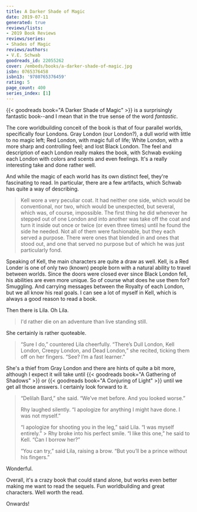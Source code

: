 ```yaml
---
title: A Darker Shade of Magic
date: 2019-07-11
generated: true
reviews/lists:
- 2019 Book Reviews
reviews/series:
- Shades of Magic
reviews/authors:
- V.E. Schwab
goodreads_id: 22055262
cover: /embeds/books/a-darker-shade-of-magic.jpg
isbn: 0765376458
isbn13: '9780765376459'
rating: 5
page_count: 400
series_index: [1]
---
```

{{< goodreads book="A Darker Shade of Magic" >}} is a surprisingly fantastic book--and I mean that in the true sense of the word _fantastic_.

The core worldbuilding conceit of the book is that of four parallel worlds, specifically four Londons. Gray London (our London?), a dull world with little to no magic left; Red London, with magic full of life; White London, with a more sharp and controlling feel; and lost Black London. The feel and description of each London really makes the book, with Schwab evoking each London with colors and scents and even feelings. It's a really interesting take and done rather well.

<!--more-->

And while the magic of each world has its own distinct feel, they're fascinating to read. In particular, there are a few artifacts, which Schwab has quite a way of describing.

> Kell wore a very peculiar coat. It had neither one side, which would be conventional, nor two, which would be unexpected, but several, which was, of course, impossible. The first thing he did whenever he stepped out of one London and into another was take off the coat and turn it inside out once or twice (or even three times) until he found the side he needed. Not all of them were fashionable, but they each served a purpose. There were ones that blended in and ones that stood out, and one that served no purpose but of which he was just particularly fond.

Speaking of Kell, the main characters are quite a draw as well. Kell, is a Red Londer is one of only two (known) people born with a natural ability to travel between worlds. Since the doors were closed ever since Black London fell, his abilities are even more unique. So of course what does he use them for? Smuggling. And carrying messages between the Royalty of each London, but we all know his real goals. I can see a lot of myself in Kell, which is always a good reason to read a book.

Then there is Lila. Oh Lila.

> I'd rather die on an adventure than live standing still.

She certainly is rather quoteable.

> “Sure I do,” countered Lila cheerfully. “There’s Dull London, Kell London, Creepy London, and Dead London,” she recited, ticking them off on her fingers. “See? I’m a fast learner.”

She's a thief from Gray London and there are hints of quite a bit more, although I expect it will take until {{< goodreads book="A Gathering of Shadows" >}} or {{< goodreads book="A Conjuring of Light" >}} until we get all those answers. I certainly look forward to it.

> “Delilah Bard,” she said. “We’ve met before. And you looked worse.”
>
> Rhy laughed silently. “I apologize for anything I might have done. I was not myself.”
>
> “I apologize for shooting you in the leg,” said Lila. “I was myself entirely.”   > Rhy broke into his perfect smile. “I like this one,” he said to Kell. “Can I borrow her?”
>
> “You can try,” said Lila, raising a brow. “But you’ll be a prince without his fingers.”

Wonderful.

Overall, it's a crazy book that could stand alone, but works even better making me want to read the sequels. Fun worldbuilding and great characters. Well worth the read.

Onwards!
